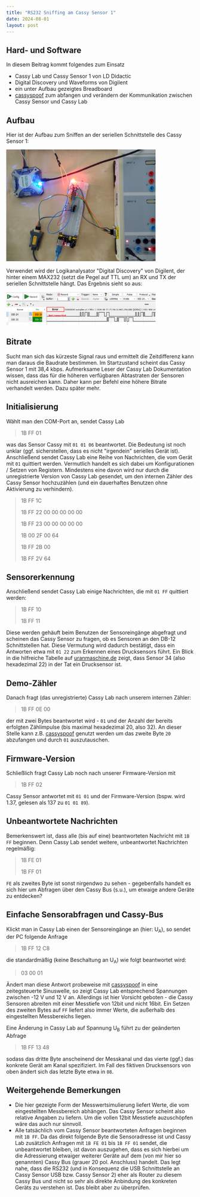```yaml
---
title: "RS232 Sniffing am Cassy Sensor 1"
date: 2024-08-01
layout: post
---
```

## Hard- und Software
In diesem Beitrag kommt folgendes zum Einsatz
* Cassy Lab und Cassy Sensor 1 von LD Didactic
* Digital Discovery und Waveforms von Digilent
* ein unter Aufbau gezeigtes Breadboard
* [cassyspoof][cs-spoof] zum abfangen und verändern der Kommunikation zwischen Cassy Sensor und Cassy Lab

## Aufbau
Hier ist der Aufbau zum Sniffen an der seriellen Schnittstelle des Cassy Sensor 1:

<img src="./assets/aufbau.png" width="400px">

Verwendet wird der Logikanalysator "Digital Discovery" von Digilent, der hinter einem MAX232 (setzt die Pegel auf TTL um) an RX und TX der seriellen Schnittstelle hängt.
Das Ergebnis sieht so aus:

<img src="./assets/rs232.png" width="400px">

## Bitrate
Sucht man sich das kürzeste Signal raus und ermittelt die Zeitdifferenz kann man daraus die Baudrate bestimmen. Im Startzustand scheint das Cassy Sensor 1 mit 38,4 kbps.
Aufmerksame Leser der Cassy Lab Dokumentation wissen, dass das für die höheren verfügbaren Abtastraten der Sensoren nicht ausreichen kann. Daher kann per Befehl eine höhere Bitrate verhandelt werden. Dazu später mehr.

## Initialisierung
Wählt man den COM-Port an, sendet Cassy Lab
> 1B FF 01

was das Sensor Cassy mit `01 01 06` beantwortet. Die Bedeutung ist noch unklar (ggf. sicherstellen, dass es nicht "irgendein" serielles Gerät ist).
Anschließend sendet Cassy Lab eine Reihe von Nachrichten, die vom Gerät mit `01` quittiert werden. Vermutlich handelt es sich dabei um Konfigurationen / Setzen von Registern. Mindestens eine davon wird nur durch die unregistrierte Version von Cassy Lab gesendet, um den internen Zähler des Cassy Sensor hochzuzählen (und ein dauerhaftes Benutzen ohne Aktivierung zu verhindern).
> 1B FF 1C
> 
> 1B FF 22 00 00 00 00 00
> 
> 1B FF 23 00 00 00 00 00
> 
> 1B 00 2F 00 64
> 
> 1B FF 2B 00
> 
> 1B FF 2V 64

## Sensorerkennung
Anschließend sendet Cassy Lab einige Nachrichten, die mit `01 FF` quittiert werden:
> 1B FF 10
> 
> 1B FF 11

Diese werden gehäuft beim Benutzen der Sensoreingänge abgefragt und scheinen das Cassy Sensor zu fragen, ob es Sensoren an den DB-12 Schnittstellen hat.
Diese Vermutung wird dadurch bestätigt, dass ein Antworten etwa mit `01 22` zum Erkennen eines Drucksensors führt. Ein Blick in die hilfreiche Tabelle auf [uranmaschine.de][ur-tab] zeigt, dass Sensor 34 (also hexadezimal 22) in der Tat ein Drucksensor ist.

## Demo-Zähler
Danach fragt (das unregistrierte) Cassy Lab nach unserem internen Zähler:
> 1B FF 0E 00

der mit zwei Bytes beantwortet wird - `01` und der Anzahl der bereits erfolgten Zählimpulse (bis maximal hexadezimal 20, also 32). An dieser Stelle kann z.B. [cassyspoof][cs-spoof] genutzt werden um das zweite Byte `20` abzufangen und durch `01` auszutauschen.

## Firmware-Version
Schließlich fragt Cassy Lab noch nach unserer Firmware-Version mit
> 1B FF 02

Cassy Sensor antwortet mit `01 01` und der Firmware-Version (bspw. wird 1.37, gelesen als 137 zu `01 01 89`).

## Unbeantwortete Nachrichten
Bemerkenswert ist, dass alle (bis auf eine) beantworteten Nachricht mit `1B FF` beginnen. Denn Cassy Lab sendet weitere, unbeantwortet Nachrichten regelmäßig:
> 1B FE 01
> 
> 1B FF 01

`FE` als zweites Byte ist sonst nirgendwo zu sehen - gegebenfalls handelt es sich hier um Abfragen über den Cassy Bus (s.u.), um etwaige andere Geräte zu entdecken?

## Einfache Sensorabfragen und Cassy-Bus
Klickt man in Cassy Lab einen der Sensoreingänge an (hier: U<sub>A</sub>), so sendet der PC folgende Anfrage
> 1B FF 12 C8

die standardmäßig (keine Beschaltung an U<sub>A</sub>) wie folgt beantwortet wird:
> 03 00 01

Ändert man diese Antwort probeweise mit [cassyspoof][cs-spoof] in eine zeitegsteuerte Sinuswelle, so zeigt Cassy Lab entsprechend Spannungen zwischen -12 V und 12 V an. Allerdings ist hier Vorsicht geboten - die Cassy Sensoren abreiten mit einer Messtiefe von 12bit und nicht 16bit. Ein Setzen des zweiten Bytes auf `FF` liefert also immer Werte, die außerhalb des eingestellten Messbereichs liegen.

Eine Änderung in Cassy Lab auf Spannung U<sub>B</sub> führt zu der geänderten Abfrage
> 1B FF 13 48

sodass das dritte Byte anscheinend der Messkanal und das vierte (ggf.) das konkrete Gerät am Kanal spezifiziert. Im Fall des fiktiven Drucksensors von oben ändert sich das letzte Byte etwa in `08`.

## Weitergehende Bemerkungen
* Die hier gezeigte Form der Messwertsimulierung liefert Werte, die vom eingestellten Messbereich abhängen. Das Cassy Sensor scheint also relative Angaben zu liefern. Um die vollen 12bit Messtiefe auzuschöpfen wäre das auch nur sinnvoll.
* Alle tatsächlich vom Cassy Sensor beantworteten Anfragen beginnen mit `1B FF`. Da das direkt folgende Byte die Sensoradresse ist und Cassy Lab zusätzlich Anfragen mit `1B FE 01` bis `1B FF 01` sendet, die unbeantwortet bleiben, ist davon auszugehen, dass es sich hierbei um die Adressierung etwaiger weiterer Geräte auf dem (von mir hier so genannten) Cassy Bus (grauer 20 pol. Anschluss) handelt. Das legt nahe, dass die RS232 (und in Konsequenz die USB Schnittstelle an Cassy Sensor USB bzw. Cassy Sensor 2) eher als Router zu diesem Cassy Bus und nicht so sehr als direkte Anbindung des konkreten Geräts zu verstehen ist. Das bleibt aber zu überprüfen.

[cs-spoof]: https://github.com/REcassy/cassyspoof
[ur-tab]: http://www.uranmaschine.de/55112.Cassy-Sensor-Schnittstelle_und_Box-Codierung/
